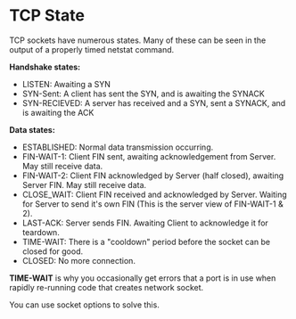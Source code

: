 # TCP State

TCP sockets have numerous states. Many of these can be seen in the output of a properly timed netstat command.



**Handshake states:**

* LISTEN: Awaiting a SYN
* SYN-Sent: A client has sent the SYN, and is awaiting the SYNACK
* SYN-RECIEVED: A server has received and a SYN, sent a SYNACK, and is awaiting the ACK



**Data states:**

* ESTABLISHED: Normal data transmission occurring.
* FIN-WAIT-1: Client FIN sent, awaiting acknowledgement from Server. May still receive data.
* FIN-WAIT-2: Client FIN acknowledged by Server \(half closed\), awaiting Server FIN. May still receive data.
* CLOSE\_WAIT: Client FIN received and acknowledged by Server. Waiting for Server to send it's own FIN \(This is the server view of FIN-WAIT-1 & 2\).
* LAST-ACK: Server sends FIN. Awaiting Client to acknowledge it for teardown.
* TIME-WAIT: There is a "cooldown" period before the socket can be closed for good.
* CLOSED: No more connection.



**TIME-WAIT** is why you occasionally get errors that a port is in use when rapidly re-running code that creates network socket.

You can use socket options to solve this.

